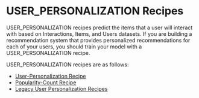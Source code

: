 # USER\_PERSONALIZATION Recipes<a name="user-personalization-recipes"></a>

 USER\_PERSONALIZATION recipes predict the items that a user will interact with based on Interactions, Items, and Users datasets\. If you are building a recommendation system that provides personalized recommendations for each of your users, you should train your model with a USER\_PERSONALIZATION recipe\. 

USER\_PERSONALIZATION recipes are as follows:
+  [User\-Personalization Recipe](native-recipe-new-item-USER_PERSONALIZATION.md) 
+  [Popularity\-Count Recipe](native-recipe-popularity.md) 
+  [Legacy User Personalization Recipes](legacy-user-personalization-recipes.md) 
